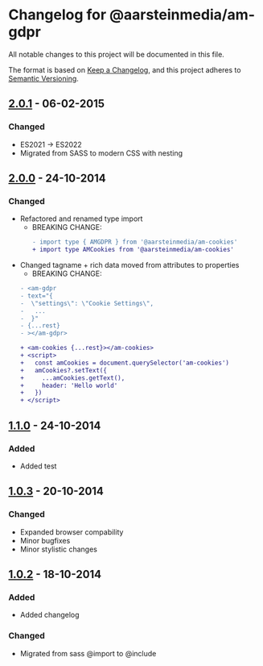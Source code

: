 # Changelog for @aarsteinmedia/am-gdpr

All notable changes to this project will be documented in this file.

The format is based on [Keep a Changelog](https://keepachangelog.com/en/1.1.0/),
and this project adheres to [Semantic Versioning](https://semver.org/spec/v2.0.0.html).

## [2.0.1] - 06-02-2015

### Changed

- ES2021 -> ES2022
- Migrated from SASS to modern CSS with nesting

## [2.0.0] - 24-10-2014

### Changed

- Refactored and renamed type import
  - BREAKING CHANGE:
    ```diff
    - import type { AMGDPR } from '@aarsteinmedia/am-cookies'
    + import type AMCookies from '@aarsteinmedia/am-cookies'
    ```
- Changed tagname + rich data moved from attributes to properties
  - BREAKING CHANGE:
  ```diff
  - <am-gdpr
  - text="{
  -  \"settings\": \"Cookie Settings\",
  -   ...
  -  }"
  - {...rest}
  - ></am-gdpr>

  + <am-cookies {...rest}></am-cookies>
  + <script>
  +   const amCookies = document.querySelector('am-cookies')
  +   amCookies?.setText({
  +     ...amCookies.getText(),
  +     header: 'Hello world'
  +   })
  + </script>
  ```

## [1.1.0] - 24-10-2014

### Added

- Added test

## [1.0.3] - 20-10-2014

### Changed

- Expanded browser compability
- Minor bugfixes
- Minor stylistic changes

## [1.0.2] - 18-10-2014

### Added

- Added changelog

### Changed

- Migrated from sass @import to @include

[2.0.1]: https://github.com/aarsteinmedia/am-gdpr/releases/tag/2.0.1
[2.0.0]: https://github.com/aarsteinmedia/am-gdpr/releases/tag/2.0.0
[1.1.0]: https://github.com/aarsteinmedia/am-gdpr/releases/tag/1.1.0
[1.0.3]: https://github.com/aarsteinmedia/am-gdpr/releases/tag/1.0.3
[1.0.2]: https://github.com/aarsteinmedia/am-gdpr/releases/tag/1.0.2